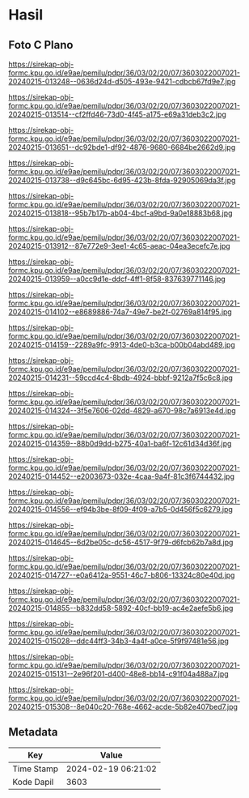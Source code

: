 # Hasil

## Foto C Plano

https://sirekap-obj-formc.kpu.go.id/e9ae/pemilu/pdpr/36/03/02/20/07/3603022007021-20240215-013248--0636d24d-d505-493e-9421-cdbcb67fd9e7.jpg

https://sirekap-obj-formc.kpu.go.id/e9ae/pemilu/pdpr/36/03/02/20/07/3603022007021-20240215-013514--cf2ffd46-73d0-4f45-a175-e69a31deb3c2.jpg

https://sirekap-obj-formc.kpu.go.id/e9ae/pemilu/pdpr/36/03/02/20/07/3603022007021-20240215-013651--dc92bde1-df92-4876-9680-6684be2662d9.jpg

https://sirekap-obj-formc.kpu.go.id/e9ae/pemilu/pdpr/36/03/02/20/07/3603022007021-20240215-013738--d9c645bc-6d95-423b-8fda-92905069da3f.jpg

https://sirekap-obj-formc.kpu.go.id/e9ae/pemilu/pdpr/36/03/02/20/07/3603022007021-20240215-013818--95b7b17b-ab04-4bcf-a9bd-9a0e18883b68.jpg

https://sirekap-obj-formc.kpu.go.id/e9ae/pemilu/pdpr/36/03/02/20/07/3603022007021-20240215-013912--87e772e9-3ee1-4c65-aeac-04ea3ecefc7e.jpg

https://sirekap-obj-formc.kpu.go.id/e9ae/pemilu/pdpr/36/03/02/20/07/3603022007021-20240215-013959--a0cc9d1e-ddcf-4ff1-8f58-837639771146.jpg

https://sirekap-obj-formc.kpu.go.id/e9ae/pemilu/pdpr/36/03/02/20/07/3603022007021-20240215-014102--e8689886-74a7-49e7-be2f-02769a814f95.jpg

https://sirekap-obj-formc.kpu.go.id/e9ae/pemilu/pdpr/36/03/02/20/07/3603022007021-20240215-014159--2289a9fc-9913-4de0-b3ca-b00b04abd489.jpg

https://sirekap-obj-formc.kpu.go.id/e9ae/pemilu/pdpr/36/03/02/20/07/3603022007021-20240215-014231--59ccd4c4-8bdb-4924-bbbf-9212a7f5c6c8.jpg

https://sirekap-obj-formc.kpu.go.id/e9ae/pemilu/pdpr/36/03/02/20/07/3603022007021-20240215-014324--3f5e7606-02dd-4829-a670-98c7a6913e4d.jpg

https://sirekap-obj-formc.kpu.go.id/e9ae/pemilu/pdpr/36/03/02/20/07/3603022007021-20240215-014359--88b0d9dd-b275-40a1-ba6f-12c61d34d36f.jpg

https://sirekap-obj-formc.kpu.go.id/e9ae/pemilu/pdpr/36/03/02/20/07/3603022007021-20240215-014452--e2003673-032e-4caa-9a4f-81c3f6744432.jpg

https://sirekap-obj-formc.kpu.go.id/e9ae/pemilu/pdpr/36/03/02/20/07/3603022007021-20240215-014556--ef94b3be-8f09-4f09-a7b5-0d456f5c6279.jpg

https://sirekap-obj-formc.kpu.go.id/e9ae/pemilu/pdpr/36/03/02/20/07/3603022007021-20240215-014645--6d2be05c-dc56-4517-9f79-d6fcb62b7a8d.jpg

https://sirekap-obj-formc.kpu.go.id/e9ae/pemilu/pdpr/36/03/02/20/07/3603022007021-20240215-014727--e0a6412a-9551-46c7-b806-13324c80e40d.jpg

https://sirekap-obj-formc.kpu.go.id/e9ae/pemilu/pdpr/36/03/02/20/07/3603022007021-20240215-014855--b832dd58-5892-40cf-bb19-ac4e2aefe5b6.jpg

https://sirekap-obj-formc.kpu.go.id/e9ae/pemilu/pdpr/36/03/02/20/07/3603022007021-20240215-015028--ddc44ff3-34b3-4a4f-a0ce-5f9f97481e56.jpg

https://sirekap-obj-formc.kpu.go.id/e9ae/pemilu/pdpr/36/03/02/20/07/3603022007021-20240215-015131--2e96f201-d400-48e8-bb14-c91f04a488a7.jpg

https://sirekap-obj-formc.kpu.go.id/e9ae/pemilu/pdpr/36/03/02/20/07/3603022007021-20240215-015308--8e040c20-768e-4662-acde-5b82e407bed7.jpg


## Metadata

| Key        | Value               |
| ---------- | ------------------- |
| Time Stamp | 2024-02-19 06:21:02 |
| Kode Dapil | 3603                |



